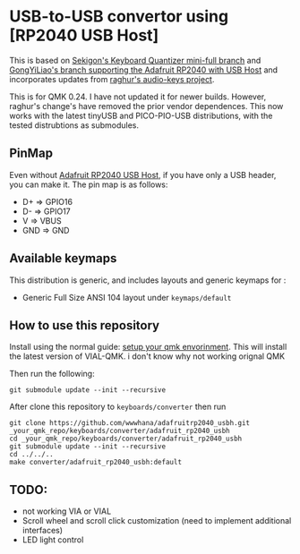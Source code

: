 # USB-to-USB convertor using [RP2040 USB Host]

This is based on [Sekigon's Keyboard Quantizer mini-full branch](https://github.com/sekigon-gonnoc/qmk_firmware/tree/keyboard/sekigon/keyboard_quantizer/mini-full/keyboards/sekigon/keyboard_quantizer/mini) and [GongYiLiao's branch supporting the Adafruit RP2040 with USB Host](https://github.com/GongYiLiao/qmk_AdaFruitRp2040USBH) and incorporates updates from [raghur's audio-keys project](https://github.com/raghur/adafruit_rp2040_usbh/tree/audio-keys).

This is for QMK 0.24. I have not updated it for newer builds. However, raghur's change's have removed the prior vendor dependences. This now works with the latest tinyUSB and PICO-PIO-USB distributions, with the tested distrubtions as submodules.

## PinMap

Even without [Adafruit RP2040 USB Host](https://www.adafruit.com/product/5723), if you have only a USB header, you can make it. The pin map is as follows:

- D+ => GPIO16
- D- => GPIO17
- V => VBUS
- GND => GND

## Available keymaps

This distribution is generic, and includes layouts and generic keymaps for :

- Generic Full Size ANSI 104 layout under `keymaps/default`

## How to use this repository

Install using the normal guide: [setup your qmk envorinment](https://github.com/qmk/qmk_firmware/blob/master/docs/newbs_getting_started.md). This will install the latest version of VIAL-QMK.
i don't know why not working orignal QMK

Then run the following:

```
git submodule update --init --recursive
```

After clone this repository to `keyboards/converter` then run

```
git clone https://github.com/wwwhana/adafruitrp2040_usbh.git _your_qmk_repo/keyboards/converter/adafruit_rp2040_usbh
cd _your_qmk_repo/keyboards/converter/adafruit_rp2040_usbh
git submodule update --init --recursive
cd ../../..
make converter/adafruit_rp2040_usbh:default
```

## TODO:

- not working VIA or VIAL
- Scroll wheel and scroll click customization (need to implement additional interfaces)
- LED light control
